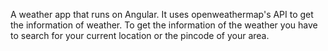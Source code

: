 A weather app that runs on Angular. 
It uses openweathermap's API to get the information of weather.
To get the information of the weather you have to search for your current location or the pincode of your area.